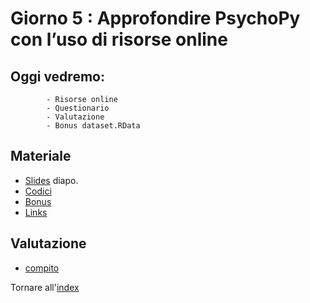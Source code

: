 # Giorno 5 : Approfondire PsychoPy con l’uso di risorse online

## Oggi vedremo:
			- Risorse online
			- Questionario
			- Valutazione
			- Bonus dataset.RData


## Materiale

- [Slides](https://docs.google.com/presentation/d/1t6aIbt2Zr2FkTwUNXh45odyE8RiJjLbgCp52ZEJ13yk/edit#slide=id.g1028bbd5426_0_10) diapo.
- [Codici](material/snippet.txt)
- [Bonus](material/R/PsychopyData.zip)
- [Links](links.md)


## Valutazione
- [compito](material/valutazione/stroop.zip)

Tornare all'[index](index.md)
